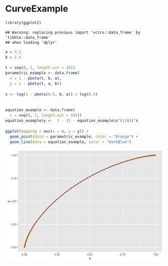 CurveExample
================

``` r
library(ggplot2)
```

    ## Warning: replacing previous import 'vctrs::data_frame' by 'tibble::data_frame'
    ## when loading 'dplyr'

``` r
a = 3.2
b = 2.4

t = seq(0, 1, length.out = 101)
parametric_example <- data.frame(
  x = 1 - pbeta(t, b, a),
  y = 1 - pbeta(t, a, b))

s <- log(1 - pbeta(0.5, b, a)) / log(0.5)


equation_example <- data.frame(
  x = seq(0, 1, length.out = 101))
equation_example$y <-  1 - (1 - equation_example$x^(1/s))^s

ggplot(mapping = aes(x = x, y = y)) +
  geom_point(data = parametric_example, color = "Orange") + 
  geom_line(data = equation_example, color = "DarkBlue")
```

![](CurveExample_files/figure-gfm/unnamed-chunk-1-1.png)<!-- -->
